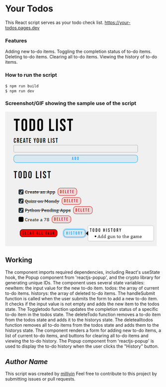 # Your Todos

<!--Remove the below lines and add yours -->

This React script serves as your todo check list. 
https://your-todos.pages.dev

### Features

Adding new to-do items.
Toggling the completion status of to-do items.
Deleting to-do items.
Clearing all to-do items.
Viewing the history of to-do items.

### How to run the script

<!--Remove the below lines and add yours -->

```
$ npm run build
$ npm run dev
```

### Screenshot/GIF showing the sample use of the script

<!--Remove the below lines and add yours -->

![input_image](Output.png)

## Working

The component imports required dependencies, including React's useState hook, the Popup component from 'reactjs-popup', and the crypto library for generating unique IDs.
The component uses several state variables:
newItem: the input value for the new to-do item.
todos: the array of current to-do items.
historys: the array of deleted to-do items.
The handleSubmit function is called when the user submits the form to add a new to-do item. It checks if the input value is not empty and adds the new item to the todos state.
The Toggletodo function updates the completion status of a specific to-do item in the todos state.
The deleteTodo function removes a to-do item from the todos state and adds it to the historys state.
The deletealltodos function removes all to-do items from the todos state and adds them to the historys state.
The component renders a form for adding new to-do items, a list of current to-do items, and buttons for clearing all to-do items and viewing the to-do history.
The Popup component from 'reactjs-popup' is used to display the to-do history when the user clicks the "History" button.

## _Author Name_

<!--Remove the below lines and add yours -->
This script was created by [milliyin](https://github.com/milliyin)
Feel free to contribute to this project by submitting issues or pull requests.

